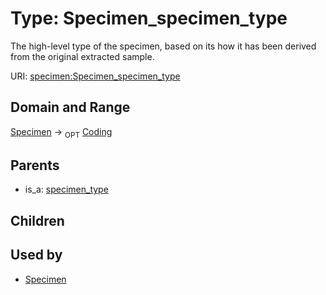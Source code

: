
# Type: Specimen_specimen_type


The high-level type of the specimen, based on its how it has been derived from the original extracted sample.

URI: [specimen:Specimen_specimen_type](https://ccdh.org/specimen/Specimen_specimen_type)


## Domain and Range

[Specimen](Specimen.md) ->  <sub>OPT</sub> [Coding](Coding.md)

## Parents

 *  is_a: [specimen_type](specimen_type.md)

## Children


## Used by

 * [Specimen](Specimen.md)
